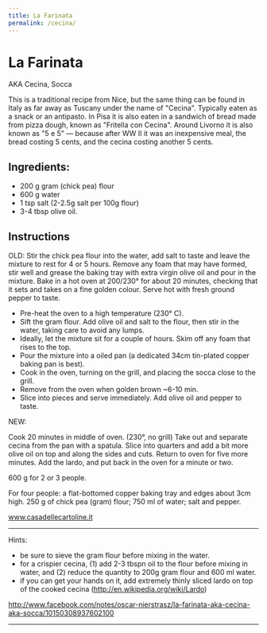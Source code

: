 ```yaml
---
title: La Farinata
permalink: /cecina/
---
```

# La Farinata

AKA Cecina, Socca

This is a traditional recipe from Nice, but the same thing can be found in Italy as far away as Tuscany under the name of "Cecina". Typically eaten as a snack or an antipasto. In Pisa it is also eaten in a sandwich of bread made from pizza dough, known as "Fritella con Cecina". Around Livorno it is also known as "5 e 5" — because after WW II it was an inexpensive meal, the bread costing 5 cents, and the cecina costing another 5 cents.

## Ingredients:

- 200 g gram (chick pea) flour
- 600 g water
- 1 tsp salt (2-2.5g salt per 100g flour)
- 3-4 tbsp olive oil.

## Instructions

OLD: Stir the chick pea flour into the water, add salt to taste and leave the mixture to rest for 4 or 5 hours. Remove any foam that may have formed, stir well and grease the baking tray with extra virgin olive oil and pour in the mixture. Bake in a hot oven at 200/230° for about 20 minutes, checking that it sets and takes on a fine golden colour. Serve hot with fresh ground pepper to taste.

- Pre-heat the oven to a high temperature (230° C).
- Sift the gram flour. Add olive oil and salt to the flour, then stir in the water, taking care to avoid any lumps.
- Ideally, let the mixture sit for a couple of hours. Skim off any foam that rises to the top.
- Pour the mixture into a oiled pan (a dedicated 34cm tin-plated copper baking pan is best).
- Cook in the oven, turning on the grill, and placing the socca close to the grill.
- Remove from the oven when golden brown ~6-10 min.
- Slice into pieces and serve immediately. Add olive oil and pepper to taste.

NEW:

Cook 20 minutes in middle of oven. (230°, no grill)
Take out and separate cecina from the pan with a spatula.
Slice into quarters and add a bit more olive oil on top and along the sides and cuts.
Return to oven for five more minutes.
Add the lardo, and put back in the oven for a minute or two. 

600 g for 2 or 3 people.

For four people: a flat-bottomed copper baking tray and edges about 3cm high. 250 g of chick pea (gram) flour; 750 ml of water; salt and pepper.

www.casadellecartoline.it

---

Hints:
- be sure to sieve the gram flour before mixing in the water.
- for a crispier cecina, (1) add 2-3 tbspn oil to the flour before mixing in water, and (2) reduce the quantity to 200g gram flour and 600 ml water.
- if you can get your hands on it, add extremely thinly sliced lardo on top of the cooked cecina (http://en.wikipedia.org/wiki/Lardo)

http://www.facebook.com/notes/oscar-nierstrasz/la-farinata-aka-cecina-aka-socca/10150308937602100

---
